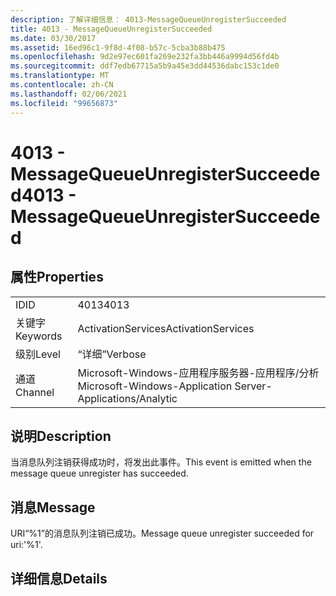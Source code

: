 ```yaml
---
description: 了解详细信息： 4013-MessageQueueUnregisterSucceeded
title: 4013 - MessageQueueUnregisterSucceeded
ms.date: 03/30/2017
ms.assetid: 16ed96c1-9f8d-4f08-b57c-5cba3b88b475
ms.openlocfilehash: 9d2e97ec601fa269e232fa3bb446a9994d56fd4b
ms.sourcegitcommit: ddf7edb67715a5b9a45e3dd44536dabc153c1de0
ms.translationtype: MT
ms.contentlocale: zh-CN
ms.lasthandoff: 02/06/2021
ms.locfileid: "99656873"
---
```

# <a name="4013---messagequeueunregistersucceeded"></a><span data-ttu-id="07c7a-103">4013 - MessageQueueUnregisterSucceeded</span><span class="sxs-lookup"><span data-stu-id="07c7a-103">4013 - MessageQueueUnregisterSucceeded</span></span>

## <a name="properties"></a><span data-ttu-id="07c7a-104">属性</span><span class="sxs-lookup"><span data-stu-id="07c7a-104">Properties</span></span>  
  
|||  
|-|-|  
|<span data-ttu-id="07c7a-105">ID</span><span class="sxs-lookup"><span data-stu-id="07c7a-105">ID</span></span>|<span data-ttu-id="07c7a-106">4013</span><span class="sxs-lookup"><span data-stu-id="07c7a-106">4013</span></span>|  
|<span data-ttu-id="07c7a-107">关键字</span><span class="sxs-lookup"><span data-stu-id="07c7a-107">Keywords</span></span>|<span data-ttu-id="07c7a-108">ActivationServices</span><span class="sxs-lookup"><span data-stu-id="07c7a-108">ActivationServices</span></span>|  
|<span data-ttu-id="07c7a-109">级别</span><span class="sxs-lookup"><span data-stu-id="07c7a-109">Level</span></span>|<span data-ttu-id="07c7a-110">“详细”</span><span class="sxs-lookup"><span data-stu-id="07c7a-110">Verbose</span></span>|  
|<span data-ttu-id="07c7a-111">通道</span><span class="sxs-lookup"><span data-stu-id="07c7a-111">Channel</span></span>|<span data-ttu-id="07c7a-112">Microsoft-Windows-应用程序服务器-应用程序/分析</span><span class="sxs-lookup"><span data-stu-id="07c7a-112">Microsoft-Windows-Application Server-Applications/Analytic</span></span>|  
  
## <a name="description"></a><span data-ttu-id="07c7a-113">说明</span><span class="sxs-lookup"><span data-stu-id="07c7a-113">Description</span></span>  

 <span data-ttu-id="07c7a-114">当消息队列注销获得成功时，将发出此事件。</span><span class="sxs-lookup"><span data-stu-id="07c7a-114">This event is emitted when the message queue unregister has succeeded.</span></span>  
  
## <a name="message"></a><span data-ttu-id="07c7a-115">消息</span><span class="sxs-lookup"><span data-stu-id="07c7a-115">Message</span></span>  

 <span data-ttu-id="07c7a-116">URI“%1”的消息队列注销已成功。</span><span class="sxs-lookup"><span data-stu-id="07c7a-116">Message queue unregister succeeded for uri:'%1'.</span></span>  
  
## <a name="details"></a><span data-ttu-id="07c7a-117">详细信息</span><span class="sxs-lookup"><span data-stu-id="07c7a-117">Details</span></span>

